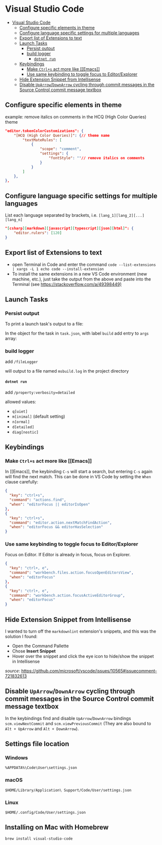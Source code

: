 # Visual Studio Code

- [Visual Studio Code](#visual-studio-code)
  - [Configure specific elements in theme](#configure-specific-elements-in-theme)
  - [Configure language specific settings for multiple languages](#configure-language-specific-settings-for-multiple-languages)
  - [Export list of Extensions to text](#export-list-of-extensions-to-text)
  - [Launch Tasks](#launch-tasks)
    - [Persist output](#persist-output)
    - [build logger](#build-logger)
      - [`dotnet run`](#dotnet-run)
  - [Keybindings](#keybindings)
    - [Make `Ctrl+s` act more like [[Emacs]]](#make-ctrls-act-more-like-emacs)
    - [Use same keybinding to toggle focus to Editor/Explorer](#use-same-keybinding-to-toggle-focus-to-editorexplorer)
  - [Hide Extension Snippet from Intellisense](#hide-extension-snippet-from-intellisense)
  - [Disable `UpArrow`/`DownArrow` cycling through commit messages in the Source Control commit message textbox](#disable-uparrowdownarrow-cycling-through-commit-messages-in-the-source-control-commit-message-textbox)

## Configure specific elements in theme

example: remove italics on comments in the HCQ (High Color Queries) theme

```json
"editor.tokenColorCustomizations": {
    "[HCQ (High Color Queries)]": {// theme name
        "textMateRules": [
            {
                "scope": "comment",
                "settings": {
                    "fontStyle": ""// remove italics on comments
                }
            }
        ]
    },
},
```

## Configure language specific settings for multiple languages

List each language separated by brackets, i.e. `[lang_1][lang_2][...][lang_n]`

```json
"[csharp][markdown][javascript][typescript][json][html]": {
    "editor.rulers": [120]
}
```

## Export list of Extensions to text

- open Terminal in Code and enter the command `code --list-extensions | xargs -L 1 echo code --install-extension`
- To install the same extensions in a new VS Code environment (new machine, etc.), just take the output from the above and paste into the Terminal (see <https://stackoverflow.com/a/49398449)>

## Launch Tasks

### Persist output

To print a launch task's output to a file:

In the object for the task in `task.json`, with label `build` add entry to `args` array:

### build logger

add `/fileLogger`

will output to a file named `msbuild.log` in the project directory

#### `dotnet run`

add `/property:verbosity=detailed`

allowed values:

- `q[uiet]`
- `m[inimal]` (default setting)
- `n[ormal]`
- `d[etailed]`
- `diag[nostic]`

## Keybindings

### Make `Ctrl+s` act more like [[Emacs]]

In [[Emacs]], the keybinding `C-s` will start a search, but entering `C-s` again will find the next match. This can be done in VS Code by setting the `When` clause carefully:

```json
{
  "key": "ctrl+s",
  "command": "actions.find",
  "when": "editorFocus || editorIsOpen"
},
{
  "key": "ctrl+s",
  "command": "editor.action.nextMatchFindAction",
  "when": "editorFocus && editorHasSelection"
}
```

### Use same keybinding to toggle focus to Editor/Explorer

Focus on Editor. If Editor is already in focus, focus on Explorer.

```json
{
  "key": "ctrl+, e",
  "command": "workbench.files.action.focusOpenEditorsView",
  "when": "editorFocus"
},
{
  "key": "ctrl+, e",
  "command": "workbench.action.focusActiveEditorGroup",
  "when": "editorFocus"
}
```

## Hide Extension Snippet from Intellisense

I wanted to turn off the `markdownlint` extension's snippets, and this was the solution I found:

- Open the Command Pallette
- Chose **Insert Snippet**
- Hover over the snippet and click the eye icon to hide/show the snippet in Intellisense

_source_: <https://github.com/microsoft/vscode/issues/10565#issuecomment-721832613>

## Disable `UpArrow`/`DownArrow` cycling through commit messages in the Source Control commit message textbox

In the keybindings find and disable `UpArrow`/`DownArrow` bindings `scm.viewNextCommit` and `scm.viewPreviousCommit` (They are also bound to `Alt + UpArrow` and `Alt + DownArrow`).

## Settings file location

### Windows

`%APPDATA%\Code\User\settings.json`

### macOS

`$HOME/Library/Application\ Support/Code/User/settings.json`

### Linux

`$HOME/.config/Code/User/settings.json`

## Installing on Mac with Homebrew

```bash
brew install visual-studio-code
```
